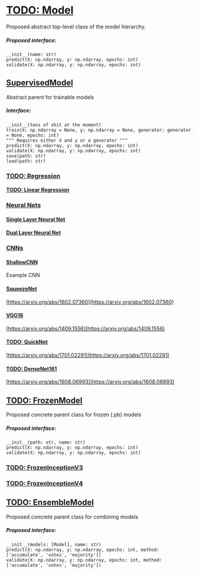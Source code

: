 # [TODO: Model]()
Proposed abstract top-level class of the model hierarchy.
##### Proposed interface:
	__init__(name: str)
	predict(X: np.ndarray, y: np.ndarray, epochs: int)
	validate(X: np.ndarray, y: np.ndarray, epochs: int)
## [SupervisedModel](https://github.com/epigramai/tfwrapper/blob/master/tfwrapper/supervisedmodel.py)
Abstract parent for trainable models
##### Interface:
	__init__(tons of shit at the moment)
	train(X: np.ndarray = None, y: np.ndarray = None, generator: generator = None, epochs: int)
	""" Requires either X and y or a generator """
	predict(X: np.ndarray, y: np.ndarray, epochs: int)
	validate(X: np.ndarray, y: np.ndarray, epochs: int)
	save(path: str)
	load(path: str)
### [TODO: Regression]()
#### [TODO: Linear Regression]()
### [Neural Nets](https://github.com/epigramai/tfwrapper/blob/master/tfwrapper/nets/neural_net.py)
#### [Single Layer Neural Net](https://github.com/epigramai/tfwrapper/blob/master/tfwrapper/nets/single_layer_neural_net.py)
#### [Dual Layer Neural Net](https://github.com/epigramai/tfwrapper/blob/master/tfwrapper/nets/dual_layer_neural_net.py)
### [CNNs](https://github.com/epigramai/tfwrapper/blob/master/tfwrapper/nets/neural_net.py)
#### [ShallowCNN](https://github.com/epigramai/tfwrapper/blob/master/tfwrapper/nets/shallow_cnn.py)
Example CNN
#### [SqueezeNet](https://github.com/epigramai/tfwrapper/blob/master/tfwrapper/nets/squeezenet.py)
[https://arxiv.org/abs/1602.07360](https://arxiv.org/abs/1602.07360)
#### [VGG16](https://github.com/epigramai/tfwrapper/blob/master/tfwrapper/nets/vgg16.py)
[https://arxiv.org/abs/1409.1556](https://arxiv.org/abs/1409.1556)
#### [TODO: QuickNet]()
[https://arxiv.org/abs/1701.02291](https://arxiv.org/abs/1701.02291) 
#### [TODO: DenseNet161]()
[https://arxiv.org/abs/1608.06993](https://arxiv.org/abs/1608.06993)
## [TODO: FrozenModel]()
Proposed concrete parent class for frozen (.pb) models
##### Proposed interface:
	__init__(path: str, name: str)
	predict(X: np.ndarray, y: np.ndarray, epochs: int)
	validate(X: np.ndarray, y: np.ndarray, epochs: int)
### [TODO: FrozenInceptionV3]()
### [TODO: FrozenInceptionV4]()
## [TODO: EnsembleModel]()
Proposed concrete parent class for combining models
##### Proposed interface:
	__init__(models: [Model], name: str)
	predict(X: np.ndarray, y: np.ndarray, epochs: int, method: ['accumulate', 'votes', 'majority'])
	validate(X: np.ndarray, y: np.ndarray, epochs: int, method: ['accumulate', 'votes', 'majority'])

